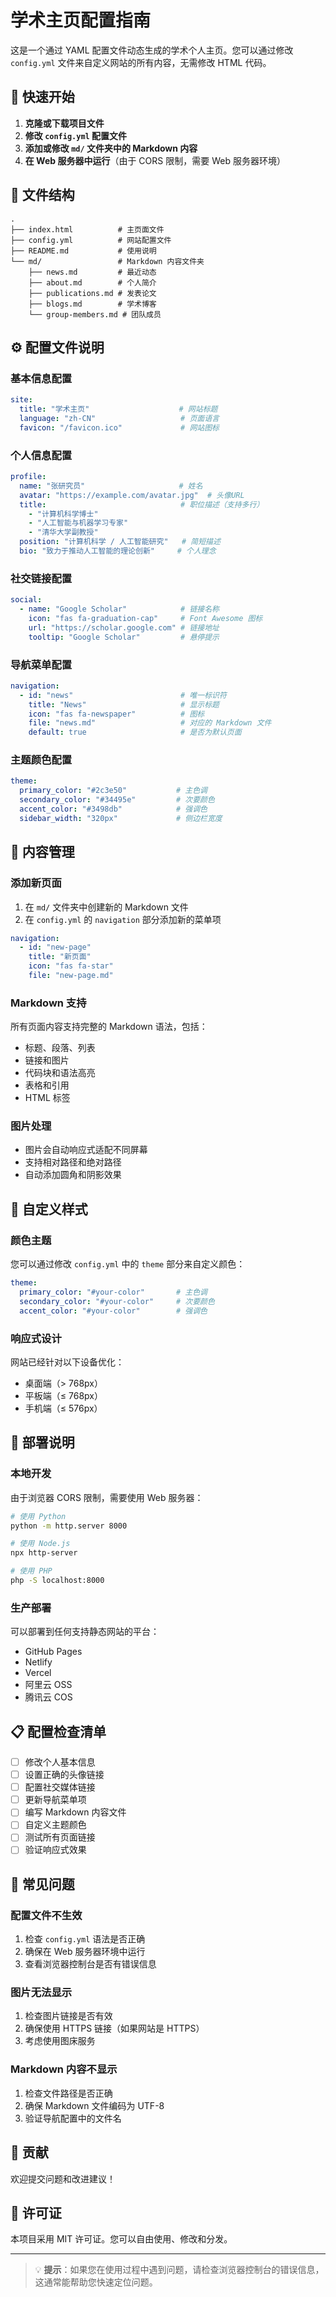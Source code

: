 # 学术主页配置指南

这是一个通过 YAML 配置文件动态生成的学术个人主页。您可以通过修改 `config.yml` 文件来自定义网站的所有内容，无需修改 HTML 代码。

## 🚀 快速开始

1. **克隆或下载项目文件**
2. **修改 `config.yml` 配置文件**
3. **添加或修改 `md/` 文件夹中的 Markdown 内容**
4. **在 Web 服务器中运行**（由于 CORS 限制，需要 Web 服务器环境）

## 📁 文件结构

```
.
├── index.html          # 主页面文件
├── config.yml          # 网站配置文件
├── README.md           # 使用说明
└── md/                 # Markdown 内容文件夹
    ├── news.md         # 最近动态
    ├── about.md        # 个人简介
    ├── publications.md # 发表论文
    ├── blogs.md        # 学术博客
    └── group-members.md # 团队成员
```

## ⚙️ 配置文件说明

### 基本信息配置

```yaml
site:
  title: "学术主页"                    # 网站标题
  language: "zh-CN"                   # 页面语言
  favicon: "/favicon.ico"             # 网站图标
```

### 个人信息配置

```yaml
profile:
  name: "张研究员"                     # 姓名
  avatar: "https://example.com/avatar.jpg"  # 头像URL
  title:                              # 职位描述（支持多行）
    - "计算机科学博士"
    - "人工智能与机器学习专家"
    - "清华大学副教授"
  position: "计算机科学 / 人工智能研究"   # 简短描述
  bio: "致力于推动人工智能的理论创新"     # 个人理念
```

### 社交链接配置

```yaml
social:
  - name: "Google Scholar"            # 链接名称
    icon: "fas fa-graduation-cap"     # Font Awesome 图标
    url: "https://scholar.google.com" # 链接地址
    tooltip: "Google Scholar"         # 悬停提示
```

### 导航菜单配置

```yaml
navigation:
  - id: "news"                        # 唯一标识符
    title: "News"                     # 显示标题
    icon: "fas fa-newspaper"          # 图标
    file: "news.md"                   # 对应的 Markdown 文件
    default: true                     # 是否为默认页面
```

### 主题颜色配置

```yaml
theme:
  primary_color: "#2c3e50"           # 主色调
  secondary_color: "#34495e"         # 次要颜色
  accent_color: "#3498db"            # 强调色
  sidebar_width: "320px"             # 侧边栏宽度
```

## 📝 内容管理

### 添加新页面

1. 在 `md/` 文件夹中创建新的 Markdown 文件
2. 在 `config.yml` 的 `navigation` 部分添加新的菜单项

```yaml
navigation:
  - id: "new-page"
    title: "新页面"
    icon: "fas fa-star"
    file: "new-page.md"
```

### Markdown 支持

所有页面内容支持完整的 Markdown 语法，包括：
- 标题、段落、列表
- 链接和图片
- 代码块和语法高亮
- 表格和引用
- HTML 标签

### 图片处理

- 图片会自动响应式适配不同屏幕
- 支持相对路径和绝对路径
- 自动添加圆角和阴影效果

## 🎨 自定义样式

### 颜色主题

您可以通过修改 `config.yml` 中的 `theme` 部分来自定义颜色：

```yaml
theme:
  primary_color: "#your-color"       # 主色调
  secondary_color: "#your-color"     # 次要颜色
  accent_color: "#your-color"        # 强调色
```

### 响应式设计

网站已经针对以下设备优化：
- 桌面端（> 768px）
- 平板端（≤ 768px）
- 手机端（≤ 576px）

## 🔧 部署说明

### 本地开发

由于浏览器 CORS 限制，需要使用 Web 服务器：

```bash
# 使用 Python
python -m http.server 8000

# 使用 Node.js
npx http-server

# 使用 PHP
php -S localhost:8000
```

### 生产部署

可以部署到任何支持静态网站的平台：
- GitHub Pages
- Netlify
- Vercel
- 阿里云 OSS
- 腾讯云 COS

## 📋 配置检查清单

- [ ] 修改个人基本信息
- [ ] 设置正确的头像链接
- [ ] 配置社交媒体链接
- [ ] 更新导航菜单项
- [ ] 编写 Markdown 内容文件
- [ ] 自定义主题颜色
- [ ] 测试所有页面链接
- [ ] 验证响应式效果

## 🐛 常见问题

### 配置文件不生效

1. 检查 `config.yml` 语法是否正确
2. 确保在 Web 服务器环境中运行
3. 查看浏览器控制台是否有错误信息

### 图片无法显示

1. 检查图片链接是否有效
2. 确保使用 HTTPS 链接（如果网站是 HTTPS）
3. 考虑使用图床服务

### Markdown 内容不显示

1. 检查文件路径是否正确
2. 确保 Markdown 文件编码为 UTF-8
3. 验证导航配置中的文件名

## 🤝 贡献

欢迎提交问题和改进建议！

## 📄 许可证

本项目采用 MIT 许可证。您可以自由使用、修改和分发。

---

> 💡 **提示**：如果您在使用过程中遇到问题，请检查浏览器控制台的错误信息，这通常能帮助您快速定位问题。 